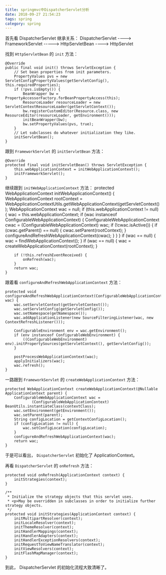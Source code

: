 ```yaml
---
title: springmvc中DispatcherServlet分析
date: 2018-09-27 21:54:23
tags: spring
category: spring
---
```


首先看 DispatcherServlet 继承关系：
DispatcherServlet ----> FrameworkServlet -----> HttpServletBean ----> HttpServlet

找到 `HttpServletBean` 的 `init` 方法：

    @Override
	public final void init() throws ServletException {
		// Set bean properties from init parameters.
		PropertyValues pvs = new ServletConfigPropertyValues(getServletConfig(), this.requiredProperties);
		if (!pvs.isEmpty()) {
            BeanWrapper bw = PropertyAccessorFactory.forBeanPropertyAccess(this);
            ResourceLoader resourceLoader = new ServletContextResourceLoader(getServletContext());
            bw.registerCustomEditor(Resource.class, new ResourceEditor(resourceLoader, getEnvironment()));
            initBeanWrapper(bw);
            bw.setPropertyValues(pvs, true);
		}
        // Let subclasses do whatever initialization they like.
		initServletBean();
	}

跟到 `FrameworkServlet` 的 `initServletBean` 方法：

    @Override
	protected final void initServletBean() throws ServletException {
        this.webApplicationContext = initWebApplicationContext();
        initFrameworkServlet();	
	}
继续跟到 `initWebApplicationContext` 方法：
    protected WebApplicationContext initWebApplicationContext() {
		WebApplicationContext rootContext =
				WebApplicationContextUtils.getWebApplicationContext(getServletContext());
		WebApplicationContext wac = null;
		if (this.webApplicationContext != null) {
			wac = this.webApplicationContext;
			if (wac instanceof ConfigurableWebApplicationContext) {
				ConfigurableWebApplicationContext cwac = (ConfigurableWebApplicationContext) wac;
				if (!cwac.isActive()) {
						if (cwac.getParent() == null) {
						cwac.setParent(rootContext);
					}
					configureAndRefreshWebApplicationContext(cwac);
				}
			}
		}
		if (wac == null) {
			wac = findWebApplicationContext();
		}
		if (wac == null) {
			wac = createWebApplicationContext(rootContext);
		}

		if (!this.refreshEventReceived) {
			onRefresh(wac);
		}
		return wac;
	}
跟着看 `configureAndRefreshWebApplicationContext` 方法：

    protected void configureAndRefreshWebApplicationContext(ConfigurableWebApplicationContext wac) {
		wac.setServletContext(getServletContext());
		wac.setServletConfig(getServletConfig());
		wac.setNamespace(getNamespace());
		wac.addApplicationListener(new SourceFilteringListener(wac, new ContextRefreshListener()));

		ConfigurableEnvironment env = wac.getEnvironment();
		if (env instanceof ConfigurableWebEnvironment) {
			((ConfigurableWebEnvironment) env).initPropertySources(getServletContext(), getServletConfig());
		}

		postProcessWebApplicationContext(wac);
		applyInitializers(wac);
		wac.refresh();
	}

一路跟到 `FrameworkServlet` 的 `createWebApplicationContext` 方法：

    protected WebApplicationContext createWebApplicationContext(@Nullable ApplicationContext parent) {
		ConfigurableWebApplicationContext wac =
				(ConfigurableWebApplicationContext) BeanUtils.instantiateClass(contextClass);
		wac.setEnvironment(getEnvironment());
		wac.setParent(parent);
		String configLocation = getContextConfigLocation();
		if (configLocation != null) {
			wac.setConfigLocation(configLocation);
		}
		configureAndRefreshWebApplicationContext(wac);
		return wac;
	}
于是可以看出， `DispatcherServlet` 初始化了 ApplicationContext。

再看 `DispatcherServlet` 的 `onRefresh` 方法：

	protected void onRefresh(ApplicationContext context) {
		initStrategies(context);
	}

	/**
	 * Initialize the strategy objects that this servlet uses.
	 * <p>May be overridden in subclasses in order to initialize further strategy objects.
	 */
	protected void initStrategies(ApplicationContext context) {
		initMultipartResolver(context);
		initLocaleResolver(context);
		initThemeResolver(context);
		initHandlerMappings(context);
		initHandlerAdapters(context);
		initHandlerExceptionResolvers(context);
		initRequestToViewNameTranslator(context);
		initViewResolvers(context);
		initFlashMapManager(context);
	}
到此， DispatcherServlet 的初始化流程大致清晰了。